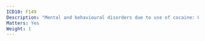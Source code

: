 ```yaml
---
ICD10: F149
Description: "Mental and behavioural disorders due to use of cocaine: Unspecified mental and behavioural disorder"
Matters: Yes
Weight: 1
---
```

